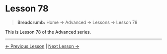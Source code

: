 # Lesson 78

> **Breadcrumb:** Home → Advanced → Lessons → Lesson 78

This is Lesson 78 of the Advanced series.

---

[← Previous Lesson](lesson_77.md) | [Next Lesson →](lesson_79.md)
